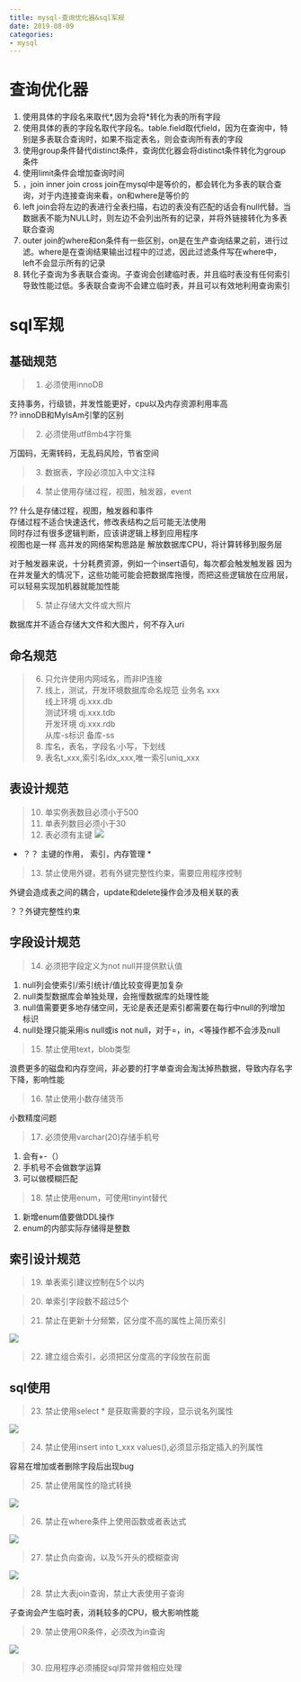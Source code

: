 ```yaml
--- 
title: mysql-查询优化器&sql军规 
date: 2019-08-09
categories: 
- mysql 
---
```

# 查询优化器
1. 使用具体的字段名来取代*,因为会将*转化为表的所有字段
2. 使用具体的表的字段名取代字段名。table.field取代field，因为在查询中，特别是多表联合查询时，如果不指定表名，则会查询所有表的字段
3. 使用group条件替代distinct条件，查询优化器会将distinct条件转化为group条件
4. 使用limit条件会增加查询时间
5. ，join inner join cross join在mysql中是等价的，都会转化为多表的联合查询，对于内连接查询来看，on和where是等价的
6. left join会将左边的表进行全表扫描，右边的表没有匹配的话会有null代替。当
数据表不能为NULL时，则左边不会列出所有的记录，并将外链接转化为多表联合查询
7. outer join的where和on条件有一些区别，on是在生产查询结果之前，进行过滤。where是在查询结果输出过程中的过滤，因此过滤条件写在where中，left不会显示所有的记录
8. 转化子查询为多表联合查询。子查询会创建临时表，并且临时表没有任何索引导致性能过低。多表联合查询不会建立临时表，并且可以有效地利用查询索引

# sql军规
## 基础规范
> 1. 必须使用innoDB

支持事务，行级锁，并发性能更好，cpu以及内存资源利用率高  
?? innoDB和MyIsAm引擎的区别

> 2. 必须使用utf8mb4字符集

万国码，无需转码，无乱码风险，节省空间

> 3. 数据表，字段必须加入中文注释

> 4. 禁止使用存储过程，视图，触发器，event

?? 什么是存储过程，视图，触发器和事件  
存储过程不适合快速迭代，修改表结构之后可能无法使用  
同时存过有很多逻辑判断，应该讲逻辑上移到应用程序  
视图也是一样
高并发的网络架构思路是 解放数据库CPU，将计算转移到服务层  

对于触发器来说，十分耗费资源，例如一个insert语句，每次都会触发触发器
因为在并发量大的情况下，这些功能可能会把数据库拖慢，而把这些逻辑放在应用层，可以轻易实现加机器就能加性能

> 5. 禁止存储大文件或大照片

数据库并不适合存储大文件和大图片，何不存入uri


## 命名规范
> 6. 只允许使用内网域名，而非IP连接
> 7. 线上，测试，开发环境数据库命名规范
业务名 xxx  
线上环境 dj.xxx.db  
测试环境 dj.xxx.tdb  
开发环境 dj.xxx.rdb  
从库-s标识 备库-ss  
> 8. 库名，表名，字段名:小写，下划线
> 9. 表名t_xxx,索引名idx_xxx,唯一索引uniq_xxx
## 表设计规范
> 10. 单实例表数目必须小于500
> 11. 单表列数目必须小于30
> 12. 表必须有主键
![](https://cdn.jsdelivr.net/gh/nber1994/fu0k@master/uPic/20181101182153997_132603249.png)
* ？？ 主键的作用， 索引，内存管理 *

> 13. 禁止使用外键，若有外键完整性约束，需要应用程序控制

外键会造成表之间的耦合，update和delete操作会涉及相关联的表

？？外键完整性约束

## 字段设计规范
> 14. 必须把字段定义为not null并提供默认值

1. null列会使索引/索引统计/值比较变得更加复杂
2. null类型数据库会单独处理，会拖慢数据库的处理性能
3. null值需要更多地存储空间，无论是表还是索引都需要在每行中null的列增加标识
4. null处理只能采用is null或is not null，对于=，in，<等操作都不会涉及null

> 15. 禁止使用text，blob类型

浪费更多的磁盘和内存空间，非必要的打字单查询会淘汰掉热数据，导致内存名字下降，影响性能

> 16. 禁止使用小数存储货币

小数精度问题

> 17. 必须使用varchar(20)存储手机号

1. 会有+-（）
2. 手机号不会做数学运算
3. 可以做模糊匹配

> 18. 禁止使用enum，可使用tinyint替代

1. 新增enum值要做DDL操作
2. enum的内部实际存储得是整数

## 索引设计规范
> 19. 单表索引建议控制在5个以内

> 20. 单索引字段数不超过5个

> 21. 禁止在更新十分频繁，区分度不高的属性上简历索引

![](https://cdn.jsdelivr.net/gh/nber1994/fu0k@master/uPic/20181101183919445_1722264004.png)

> 22. 建立组合索引，必须把区分度高的字段放在前面

## sql使用
> 23. 禁止使用select * 是获取需要的字段，显示说名列属性

![](https://cdn.jsdelivr.net/gh/nber1994/fu0k@master/uPic/20181101184222798_159037315.png)

> 24. 禁止使用insert into t_xxx values(),必须显示指定插入的列属性

容易在增加或者删除字段后出现bug

> 25. 禁止使用属性的隐式转换

![](https://cdn.jsdelivr.net/gh/nber1994/fu0k@master/uPic/20181101184521376_1470496337.png)

> 26. 禁止在where条件上使用函数或者表达式

![](https://cdn.jsdelivr.net/gh/nber1994/fu0k@master/uPic/20181101195745557_1390126283.png)

> 27. 禁止负向查询，以及%开头的模糊查询

![](https://cdn.jsdelivr.net/gh/nber1994/fu0k@master/uPic/20181101200325362_1377842668.png)

> 28. 禁止大表join查询，禁止大表使用子查询

子查询会产生临时表，消耗较多的CPU，极大影响性能

> 29. 禁止使用OR条件，必须改为in查询

![](https://cdn.jsdelivr.net/gh/nber1994/fu0k@master/uPic/20181101200532222_1085555475.png)

> 30. 应用程序必须捕捉sql异常并做相应处理

